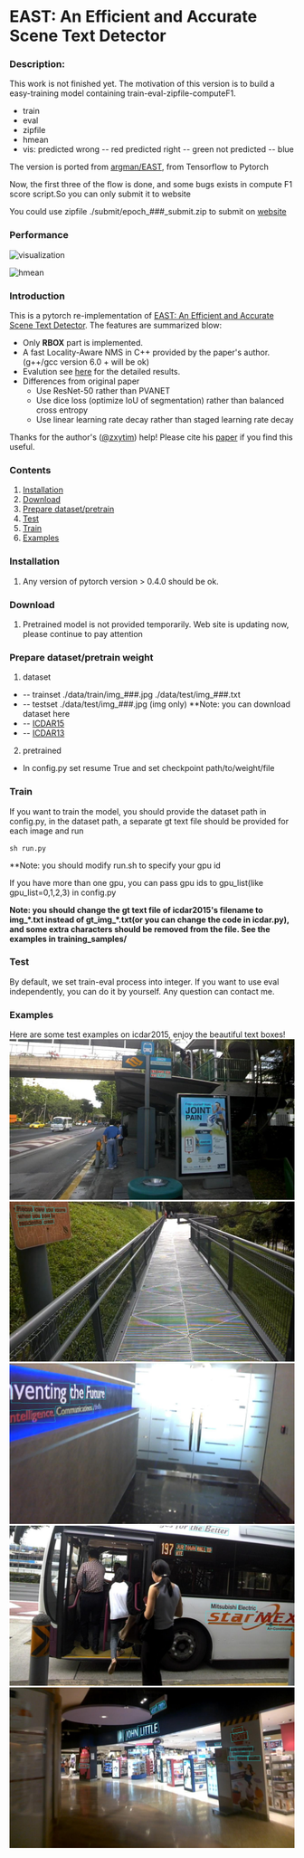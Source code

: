 # EAST: An Efficient and Accurate Scene Text Detector
### Description:
This work is not finished yet.
The motivation of this version is to build a easy-training model containing train-eval-zipfile-computeF1.
+ train
+ eval
+ zipfile
+ hmean
+ vis:
	predicted wrong -- red
	predicted right -- green
	not predicted   -- blue

The version is ported from [argman/EAST](https://github.com/argman/EAST), from Tensorflow to Pytorch

Now, the first three of the flow is done, and some bugs exists in compute F1 score script.So you can only submit it to website

You could use zipfile ./submit/epoch_###_submit.zip to submit on [website](http://rrc.cvc.uab.es/?ch=2&com=mymethods&task=1) 


### Performance
![visualization](https://github.com/songdejia/east-pytorch/blob/master/screenshots/vis02.png)

![hmean](https://github.com/songdejia/east-pytorch/blob/master/screenshots/hmean.png)



### Introduction
This is a pytorch re-implementation of [EAST: An Efficient and Accurate Scene Text Detector](https://arxiv.org/abs/1704.03155v2).
The features are summarized blow:

+ Only **RBOX** part is implemented.
+ A fast Locality-Aware NMS in C++ provided by the paper's author.(g++/gcc version 6.0 + will be ok)
+ Evalution see [here](http://rrc.cvc.uab.es/?ch=4&com=evaluation&view=method_samples&task=1&m=29855&gtv=1) for the detailed results.
+ Differences from original paper
	+ Use ResNet-50 rather than PVANET
	+ Use dice loss (optimize IoU of segmentation) rather than balanced cross entropy
	+ Use linear learning rate decay rather than staged learning rate decay
	
Thanks for the author's ([@zxytim](https://github.com/zxytim)) help!
Please cite his [paper](https://arxiv.org/abs/1704.03155v2) if you find this useful.

### Contents
1. [Installation](#installation)
2. [Download](#download)
3. [Prepare dataset/pretrain](#dataset)
4. [Test](#train)
5. [Train](#test)
6. [Examples](#examples)


### Installation
1. Any version of pytorch version > 0.4.0 should be ok.

### Download
1. Pretrained model is not provided temporarily. Web site is updating now, please continue to pay attention 

### Prepare dataset/pretrain weight
1. dataset 
+ -- trainset  ./data/train/img_###.jpg 
	       ./data/test/img_###.txt 
+ -- testset   ./data/test/img_###.jpg (img only)
**Note: you can download dataset here
+ -- [ICDAR15](http://rrc.cvc.uab.es/?ch=4&com=downloads)
+ -- [ICDAR13](http://rrc.cvc.uab.es/?ch=2&com=downloads)

2. pretrained  
+ In config.py set resume True and set checkpoint path/to/weight/file

### Train
If you want to train the model, you should provide the dataset path in config.py, in the dataset path, a separate gt text file should be provided for each image
and run

```
sh run.py
```
**Note: you should modify run.sh to specify your gpu id

If you have more than one gpu, you can pass gpu ids to gpu_list(like gpu_list=0,1,2,3) in config.py

**Note: you should change the gt text file of icdar2015's filename to img_\*.txt instead of gt_img_\*.txt(or you can change the code in icdar.py), and some extra characters should be removed from the file.
See the examples in training_samples/**

### Test
By default, we set train-eval process into integer.
If you want to use eval independently, you can do it by yourself. Any question can contact me.

### Examples
Here are some test examples on icdar2015, enjoy the beautiful text boxes!
![image_1](demo_images/img_2.jpg)
![image_2](demo_images/img_10.jpg)
![image_3](demo_images/img_14.jpg)
![image_4](demo_images/img_26.jpg)
![image_5](demo_images/img_75.jpg)


